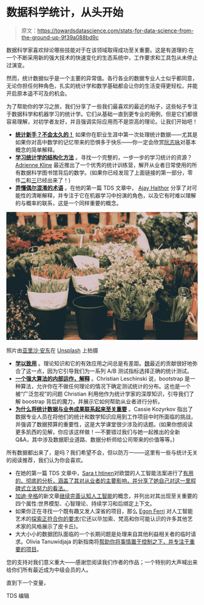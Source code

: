# 数据科学统计，从头开始

> 原文：<https://towardsdatascience.com/stats-for-data-science-from-the-ground-up-9f39a088bd9c>

数据科学家喜欢辩论哪些技能对于在该领域取得成功至关重要。这是有道理的:在一个不断采用新的强大技术的快速变化的生态系统中，工作要求和工具包从未停止过演变。

然而，统计数据似乎是一个主要的异常值。各行各业的数据专业人士似乎都同意，无论你担任何种角色，扎实的统计学和数学基础都会让你的生活变得更轻松，并能开启原本遥不可及的机会。

为了帮助你的学习之旅，我们分享了一些我们最喜欢的最近的帖子，这些帖子专注于数据科学和机器学习的统计学。它们从基础一直到更专业的用例，但是它们都很容易理解，对初学者友好，并且强调实际应用而不是崇高的理论。让我们开始吧！

*   [**统计新手？不会太久的！**](/simple-explanations-of-basic-statistics-concepts-part-1-bba66a1761d7) 如果你在职业生涯中第一次处理统计数据——尤其是如果你对高中数学的记忆带来的恐惧多于快乐——你一定会欣赏[阮志咏](https://medium.com/u/e982f12a6925?source=post_page-----9f39a088bd9c--------------------------------)对基本概念的简单解释。
*   [**学习统计学的结构化方法**](/statistics-lecture-1-227f934924d9) 。寻找一个完整的，一步一步的学习统计的资源？ [Adrienne Kline](https://medium.com/u/7cd59d41e4d7?source=post_page-----9f39a088bd9c--------------------------------) 最近推出了一个优秀的统计训练营，解开从业者日常使用的所有数据科学图书馆背后的数学。(如果你已经发现了上面链接的第一部分，零件[二](/statistics-bootcamp-2-center-variation-and-position-9de00a231e80)和[三](/statistics-bootcamp-3-probably-probability-588a2640fc13)已经出来了！)
*   [**弄懂偶尔混淆的术语**](/likelihood-probability-and-the-math-you-should-know-9bf66db5241b) 。在他的第一篇 TDS 文章中， [Ajay Halthor](https://medium.com/u/b0a3e7e495ca?source=post_page-----9f39a088bd9c--------------------------------) 分享了对可能性的清晰解释，并专注于它在机器学习中扮演的角色，以及它有时难以理解的与概率的联系，这是一个同样重要的概念。

![](img/90cecc3095dd01e66c4858c69408314a.png)

照片由[亚里沙·安东](https://unsplash.com/@alisaanton?utm_source=medium&utm_medium=referral)在 [Unsplash](https://unsplash.com?utm_source=medium&utm_medium=referral) 上拍摄

*   [**学以致用**](/how-to-select-the-right-statistical-tests-for-different-a-b-metrics-c8a1865851e) 。理论知识和它的有效应用之间总是有差距。[魏](https://medium.com/u/6959c4b812af?source=post_page-----9f39a088bd9c--------------------------------)最近的贡献很好地弥合了这一点，因为它引导我们为一系列 A/B 测试指标选择正确的统计测试。
*   [**一个强大算法的内部运作，解释**](/the-statistical-magic-behind-the-bootstrap-2188ee147423) 。Christian Leschinski 说，bootstrap 是一种算法，允许你在不做任何理论的情况下确定测试统计的分布。这也是一个被“广泛忽视”的问题 Christian 利用他作为统计学家的深厚知识，引导我们了解 boostrap 背后的魔力，并展示它如何帮助从业者进行分析。
*   [**为什么将统计数据与业务成果联系起来至关重要**](/statistics-classes-dont-teach-you-about-money-8464ea9de330) 。Cassie Kozyrkov 指出了数据专业人员在将他们的统计和数学知识应用到工作项目中时所面临的挑战，并强调了数据预算的重要性，这是大学课堂很少涉及的话题。(如果你想阅读更多凯西的见解，你应该这样做！—不要错过我们与她一起推出的全新 Q&A，其中涉及数据职业道路、数据分析师给公司带来的价值等等。)

所有数据都出来了，是吗？我们希望不会，但以防万一——这里有一些与统计无关的阅读推荐，我们认为你会喜欢。

*   在她的第一篇 TDS 文章中，[Sara t htinen](https://medium.com/u/736155dfbdfa?source=post_page-----9f39a088bd9c--------------------------------)对欧盟的人工智能法案进行了[有用的、彻底的分析，涵盖了其对从业者的主要影响，并分享了她自己对这一里程碑式立法努力的看法。](/what-is-the-eus-artificial-intelligence-act-and-what-will-it-change-b1f6812f5dd5)
*   [加迪·辛格](https://medium.com/u/51de1f48d0b?source=post_page-----9f39a088bd9c--------------------------------)的新文章[继续完善认知人工智能](/beyond-input-output-reasoning-four-key-properties-of-cognitive-ai-3f82cde8cf1e)的概念，并列出对其出现至关重要的四个属性:世界模型、心智理论、持续学习和后绑定上下文。
*   如果你正在寻找一个既有趣又发人深省的项目，那么 [Egon Ferri](https://medium.com/u/63744ba509df?source=post_page-----9f39a088bd9c--------------------------------) 对人工智能艺术的[探索正符合你的要求](/exploring-ai-by-dropping-pikachus-into-art-movements-d34aef4d5c8e)(它还以毕加索、梵高和你可能认识的许多其他艺术家的风格展示了皮卡丘)。
*   大大小小的数据团队面临的一个长期问题是处理来自其他利益相关者的临时请求。Olivia Tanuwidjaja 的新指南将[帮助你将事情置于控制之下，并专注于重要的项目](/data-analysts-guide-in-handling-flooding-data-ad-hoc-requests-257ea61e38e1)。

您的支持对我们意义重大——感谢您阅读我们作者的作品；一个特别的大声喊出来给你们所有最近成为中级会员的人。

直到下一个变量，

TDS 编辑